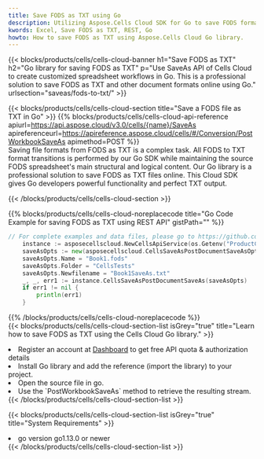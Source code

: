 ```yaml
---
title: Save FODS as TXT using Go 
description: Utilizing Aspose.Cells Cloud SDK for Go to save FODS format file as TXT format file. 
kwords: Excel, Save FODS as TXT, REST, Go
howto: How to save FODS as TXT using Aspose.Cells Cloud Go library.
---
```



{{< blocks/products/cells/cells-cloud-banner h1="Save FODS as TXT" h2="Go library for saving FODS as TXT" p="Use SaveAs API of Cells Cloud to create customized spreadsheet workflows in Go. This is a professional solution to save FODS as TXT and other document formats online using Go." urlsection="saveas/fods-to-txt/" >}}

{{< blocks/products/cells/cells-cloud-section  title="Save a FODS file as TXT in Go" >}}
{{% blocks/products/cells/cells-cloud-api-reference  apiurl=https://api.aspose.cloud/v3.0/cells/{name}/SaveAs  apireferenceurl=https://apireference.aspose.cloud/cells/#/Conversion/PostWorkbookSaveAs  apimethod=POST %}}
<br/>
Saving file formats from FODS as TXT is a complex task. All FODS to TXT format transitions is performed by our Go SDK while maintaining the source FODS spreadsheet's main structural and logical content. Our Go library is a professional solution to save FODS as TXT files online. This Cloud SDK gives Go developers powerful functionality and perfect TXT output.

{{< /blocks/products/cells/cells-cloud-section >}}

{{% blocks/products/cells/cells-cloud-noreplacecode title="Go Code Example for saving FODS as TXT using REST API" gistPath="" %}}
  
```go
// For complete examples and data files, please go to https://github.com/aspose-cells-cloud/aspose-cells-cloud-go/
    instance := asposecellscloud.NewCellsApiService(os.Getenv("ProductClientId"), os.Getenv("ProductClientSecret"))
    saveAsOpts := new(asposecellscloud.CellsSaveAsPostDocumentSaveAsOpts)
    saveAsOpts.Name = "Book1.fods"
    saveAsOpts.Folder = "CellsTests"
    saveAsOpts.Newfilename = "Book1SaveAs.txt"
    _, _, err1 := instance.CellsSaveAsPostDocumentSaveAs(saveAsOpts)
    if err1 != nil {
	    println(err1)
    }
```
  
{{% /blocks/products/cells/cells-cloud-noreplacecode  %}}
<br/>
{{< blocks/products/cells/cells-cloud-section-list isGrey="true"  title="Learn how to save FODS as TXT using the Cells Cloud Go library." >}}
<li>Register an account at <a href="https://dashboard.aspose.cloud/">Dashboard</a> to get free API quota & authorization details</li>
<li>Install Go library and add the reference (import the library) to your project.</li>
<li>Open the source file in go.</li>
<li>Use the `PostWorkbookSaveAs` method to retrieve the resulting stream.</li>
{{< /blocks/products/cells/cells-cloud-section-list >}}

{{< blocks/products/cells/cells-cloud-section-list isGrey="true"  title="System Requirements" >}}
<li>go version go1.13.0 or newer</li>
{{< /blocks/products/cells/cells-cloud-section-list >}}
